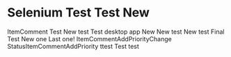 # Selenium Test  Test New 
ItemComment Test New test 
Test desktop app New New test New test Final Test New one
Last one! ItemCommentAddPriorityChange StatusItemCommentAddPriority
ttest Test 
test
